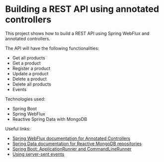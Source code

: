 # Building a REST API using annotated controllers

This project shows how to build a REST API using Spring WebFlux and annotated controllers.

The API will have the following functionalities:

- Get all products
- Get a product
- Register a product
- Update a product
- Delete a product
- Delete all products
- Events

Technologies used:

- Spring Boot
- Spring WebFlux
- Reactive Spring Data with MongoDB

Useful links:

- [Spring WebFlux documentation for Annotated Controllers](https://docs.spring.io/spring/docs/current/spring-framework-reference/web-reactive.html#webflux-controller)
- [Spring Data documentation for Reactive MongoDB repositories](https://docs.spring.io/spring-data/mongodb/docs/current/reference/html/#mongo.reactive.repositories)
- [Spring Boot: ApplicationRunner and CommandLineRunner](https://dzone.com/articles/spring-boot-applicationrunner-and-commandlinerunne)
- [Using server-sent events](https://developer.mozilla.org/en-US/docs/Web/API/Server-sent_events/Using_server-sent_events)

